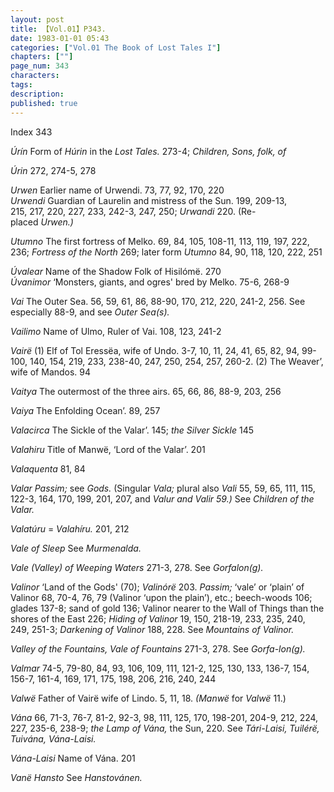 ```yaml
---
layout: post
title: 【Vol.01】P343.
date: 1983-01-01 05:43
categories: ["Vol.01 The Book of Lost Tales I"]
chapters: [""]
page_num: 343
characters: 
tags: 
description: 
published: true
---
```


<p style="text-indent: 0;">
Index 343
</p>

<I>Úrín  </I>Form of <I>Húrin </I>in the <I>Lost Tales. </I>273-4; <I>Children, Sons, folk, of</I>

<I>Úrin </I>272, 274-5, 278

<I>Urwen    </I>Earlier name of Urwendi. 73, 77, 92, 170, 220<BR><I>Urwendi    </I>Guardian of Laurelin and mistress of the Sun. 199, 209-13,<BR>215, 217, 220, 227, 233, 242-3, 247, 250; <I>Urwandi </I>220. (Re- <BR>placed <I>Urwen.)</I>

<I>Utumno  </I>The first fortress of Melko. 69, 84, 105, 108-11, 113, 119, 197, 222, 236; <I>Fortress of the North </I>269; later form <I>Utumno </I>84, 90, 118, 120, 222, 251

<I>Úvalear </I>Name of the Shadow Folk of Hisilómë. 270<BR><I>Úvanimor </I>‘Monsters, giants, and ogres' bred by Melko. 75-6, 268-9

<I>Vai   </I>The Outer Sea. 56, 59, 61, 86, 88-90, 170, 212, 220, 241-2, 256. See especially 88-9, and see <I>Outer Sea(s).</I>

<I>Vailimo    </I>Name of Ulmo, Ruler of Vai. 108, 123, 241-2

<I>Vairë  </I>(1) Elf of Tol Eressëa, wife of Undo. 3-7, 10, 11, 24, 41, 65, 82, 94, 99-100, 140, 154, 219, 233, 238-40, 247, 250, 254, 257, 260-2. (2) The Weaver’, wife of Mandos. 94

<I>Vaitya    </I>The outermost of the three airs. 65, 66, 86, 88-9, 203, 256

<I>Vaiya    </I>The Enfolding Ocean’. 89, 257

<I>Valacirca    </I>The Sickle of the Valar’. 145; <I>the Silver Sickle </I>145

<I>Valahiru   </I>Title of Manwë, ‘Lord of the Valar’. 201

<I>Valaquenta    </I>81, 84

<I>Valar Passim; </I>see <I>Gods. </I>(Singular <I>Vala; </I>plural also <I>Vali </I>55, 59, 65, 111, 115, 122-3, 164, 170, 199, 201, 207, and <I>Valur and Valir 59.) </I>See <I>Children of the Valar.</I>

<I>Valatúru   </I>= <I>Valahíru. </I>201, 212

<I>Vale of Sleep    </I>See <I>Murmenalda.</I>

<I>Vale (Valley) of Weeping Waters    </I>271-3, 278. See <I>Gorfalon(g).</I>

<I>Valinor    </I>‘Land of the Gods' (70); <I>Valinórë </I>203. <I>Passim; </I>‘vale’ or ‘plain’ of Valinor 68, 70-4, 76, 79 (Valinor ‘upon the plain’), etc.; beech-woods 106; glades 137-8; sand of gold 136; Valinor nearer to the Wall of Things than the shores of the East 226; <I>Hiding of Valinor </I>19, 150, 218-19, 233, 235, 240, 249, 251-3; <I>Darkening of Valinor </I>188, 228. See <I>Mountains of Valinor.</I>

<I>Valley of the Fountains, Vale of Fountains </I>271-3, 278. See <I>Gorfa-lon(g).</I>

<I>Valmar   </I>74-5, 79-80, 84, 93, 106, 109, 111, 121-2, 125, 130, 133, 136-7, 154, 156-7, 161-4, 169, 171, 175, 198, 206, 216, 240, 244

<I>Valwë </I>Father of Vairë wife of Lindo. 5, 11, 18. <I>(Manwë </I>for <I>Valwë </I>11.)

<I>Vána    </I>66, 71-3, 76-7, 81-2, 92-3, 98, 111, 125, 170, 198-201, 204-9, 212, 224, 227, 235-6, 238-9; <I>the Lamp of Vána, </I>the Sun, 220. See <I>Tári-Laisi, Tuilérë, Tuivána, Vána-Laisi.</I>

<I>Vána-Laisi  </I>Name of Vána. 201

<I>Vanë Hansto    </I>See <I>Hanstovánen.</I>

